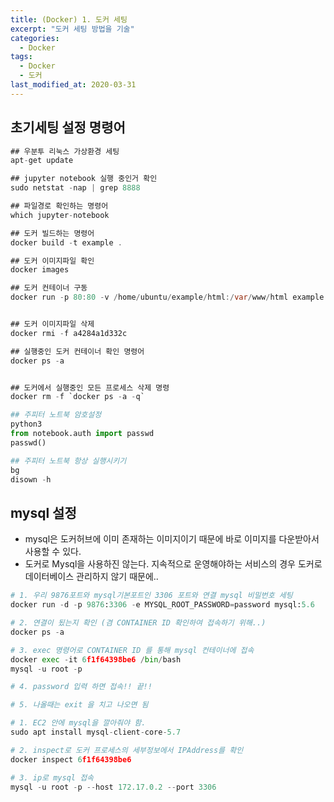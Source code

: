 ```yaml
---
title: (Docker) 1. 도커 세팅
excerpt: "도커 세팅 방법을 기술"
categories:
  - Docker
tags:
  - Docker
  - 도커
last_modified_at: 2020-03-31
---
```

## 초기세팅 설정 명령어
```java
## 우분투 리눅스 가상환경 세팅
apt-get update

## jupyter notebook 실행 중인거 확인
sudo netstat -nap | grep 8888

## 파일경로 확인하는 명령어
which jupyter-notebook

## 도커 빌드하는 명령어
docker build -t example .

## 도커 이미지파일 확인
docker images

## 도커 컨테이너 구동
docker run -p 80:80 -v /home/ubuntu/example/html:/var/www/html example


## 도커 이미지파일 삭제
docker rmi -f a4284a1d332c

## 실행중인 도커 컨테이너 확인 명령어
docker ps -a


## 도커에서 실행중인 모든 프로세스 삭제 명령
docker rm -f `docker ps -a -q`
```

~~~python
## 주피터 노트북 암호설정
python3
from notebook.auth import passwd
passwd()

## 주피터 노트북 항상 실행시키기
bg
disown -h
~~~

## mysql 설정
- mysql은 도커허브에 이미 존재하는 이미지이기 때문에 바로 이미지를 다운받아서 사용할 수 있다.
- 도커로 Mysql을 사용하진 않는다. 지속적으로 운영해야하는 서비스의 경우 도커로 데이터베이스 관리하지 않기 때문에..

~~~python
# 1. 우리 9876포트와 mysql기본포트인 3306 포트와 연결 mysql 비밀번호 세팅
docker run -d -p 9876:3306 -e MYSQL_ROOT_PASSWORD=password mysql:5.6

# 2. 연결이 됬는지 확인 (겸 CONTAINER ID 확인하여 접속하기 위해..)
docker ps -a

# 3. exec 명령어로 CONTAINER ID 를 통해 mysql 컨테이너에 접속
docker exec -it 6f1f64398be6 /bin/bash
mysql -u root -p

# 4. password 입력 하면 접속!! 끝!!

# 5. 나올때는 exit 을 치고 나오면 됨
~~~

~~~python
# 1. EC2 안에 mysql을 깔아줘야 함.
sudo apt install mysql-client-core-5.7

# 2. inspect로 도커 프로세스의 세부정보에서 IPAddress를 확인 
docker inspect 6f1f64398be6

# 3. ip로 mysql 접속
mysql -u root -p --host 172.17.0.2 --port 3306

~~~